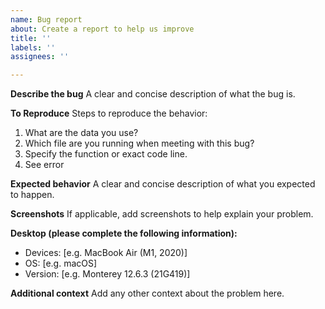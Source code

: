 ```yaml
---
name: Bug report
about: Create a report to help us improve
title: ''
labels: ''
assignees: ''

---
```


**Describe the bug**
A clear and concise description of what the bug is.

**To Reproduce**
Steps to reproduce the behavior:
1. What are the data you use?
2. Which file are you running when meeting with this bug?
3. Specify the function or exact code line.
4. See error

**Expected behavior**
A clear and concise description of what you expected to happen.

**Screenshots**
If applicable, add screenshots to help explain your problem.

**Desktop (please complete the following information):**
 - Devices: [e.g. MacBook Air (M1, 2020)]
 - OS: [e.g. macOS]
 - Version: [e.g. Monterey 12.6.3 (21G419)]

**Additional context**
Add any other context about the problem here.
